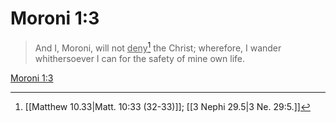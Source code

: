 # Moroni 1:3

> And I, Moroni, will not <u>deny</u>[^a] the Christ; wherefore, I wander whithersoever I can for the safety of mine own life.

[Moroni 1:3](https://www.churchofjesuschrist.org/study/scriptures/bofm/moro/1?lang=eng&id=p3#p3)


[^a]: [[Matthew 10.33|Matt. 10:33 (32-33)]]; [[3 Nephi 29.5|3 Ne. 29:5.]]
